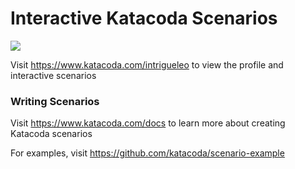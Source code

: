 # Interactive Katacoda Scenarios

[![](http://shields.katacoda.com/katacoda/intrigueleo/count.svg)](https://www.katacoda.com/intrigueleo "Get your profile on Katacoda.com")

Visit https://www.katacoda.com/intrigueleo to view the profile and interactive scenarios

### Writing Scenarios
Visit https://www.katacoda.com/docs to learn more about creating Katacoda scenarios

For examples, visit https://github.com/katacoda/scenario-example
